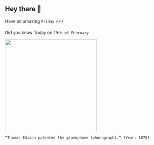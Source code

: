 ## Hey there 👋
Have an amazing `Friday` ⚡⚡⚡

Did you know Today on `19th of February`
 
 [<img src="https://upload.wikimedia.org/wikipedia/commons/thumb/0/03/Edison_and_phonograph_edit1.jpg/1280px-Edison_and_phonograph_edit1.jpg" width="300" />](https://www.history.com/this-day-in-history/thomas-alva-edison-patents-the-phonograph#:~:text=The%20technology%20that%20made%20the,%E2%80%94on%20February%2019%2C%201878.https) 
 ```
“Thomas Edison patented the gramophone (phonograph).” (Year: 1878)
```
